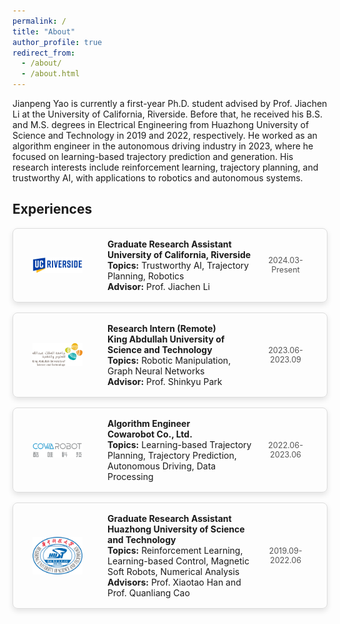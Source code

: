 ```yaml
---
permalink: /
title: "About"
author_profile: true
redirect_from: 
  - /about/
  - /about.html
---
```


Jianpeng Yao is currently a first-year Ph.D. student advised by Prof. Jiachen Li at the University of California, Riverside. Before that, he received his B.S. and M.S. degrees in Electrical Engineering from Huazhong University of Science and Technology in 2019 and 2022, respectively. He worked as an algorithm engineer in the autonomous driving industry in 2023, where he focused on learning-based trajectory prediction and generation. His research interests include reinforcement learning, trajectory planning, and trustworthy AI, with applications to robotics and autonomous systems.

## Experiences
<style>
  .experience-cards {
    display: flex;
    flex-direction: column;
    gap: 16px;
    margin-top: 16px;
  }

  .card {
    display: flex;
    align-items: center;
    border: 1px solid #ddd;
    border-radius: 8px;
    padding: 16px;
    box-shadow: 0 4px 8px rgba(0, 0, 0, 0.1);
  }

  .card-logo {
    width: 80px; /* 设置图片宽度 */
    height: auto; /* 自动调整高度以保持比例 */
    margin-right: 30px; /* 增加Logo与内容之间的间距 */
    margin-left: 15px;
  }

  .card-content {
    display: flex;
    flex-direction: column;
    flex: 1; /* 让内容占满剩余空间 */
    margin-left: 10px; /* 调整此处的值，使内容向右移动 */
  }

  .card-content h3 {
    margin: 0 0 8px;
  }

  .card-content p {
    margin: 0;
  }

  .card-date {
    width: 100px; /* 固定宽度 */
    text-align: center; /* 居中对齐日期 */
    margin-left: auto;
    align-self: center; /* 垂直居中对齐 */
    font-size: 0.9em;
    color: #555;
  }
</style>

<div class="experience-cards">
  <div class="card">
    <img src="/images/logos/ucr_logo.svg" alt="Logo" class="card-logo">
    <div class="card-content">
      <p><strong>Graduate Research Assistant</strong></p>
      <p><strong>University of California, Riverside</strong></p>
      <p><strong>Topics:</strong> Trustworthy AI, Trajectory Planning, Robotics</p>
      <p><strong>Advisor:</strong> Prof. Jiachen Li</p>
    </div>
    <div class="card-date">2024.03-Present</div>
  </div>

  <div class="card">
    <img src="/images/logos/kaust_logo.png" alt="Logo" class="card-logo">
    <div class="card-content">
      <p><strong>Research Intern (Remote)</strong></p>
      <p><strong>King Abdullah University of Science and Technology</strong></p>
      <p><strong>Topics:</strong> Robotic Manipulation, Graph Neural Networks</p>
      <p><strong>Advisor:</strong> Prof. Shinkyu Park</p>
    </div>
    <div class="card-date">2023.06-2023.09</div>
  </div>

  <div class="card">
    <img src="/images/logos/cowarobot.png" alt="Logo" class="card-logo">
    <div class="card-content">
      <p><strong>Algorithm Engineer</strong></p>
      <p><strong>Cowarobot Co., Ltd.</strong></p>
      <p><strong>Topics:</strong> Learning-based Trajectory Planning, Trajectory Prediction, Autonomous Driving, Data Processing</p>
    </div>
    <div class="card-date">2022.06-2023.06</div>
  </div>

  <div class="card">
    <img src="/images/logos/hust_logo.svg" alt="Logo" class="card-logo">
    <div class="card-content">
      <p><strong>Graduate Research Assistant</strong></p>
      <p><strong>Huazhong University of Science and Technology</strong></p>
      <p><strong>Topics:</strong> Reinforcement Learning, Learning-based Control, Magnetic Soft Robots, Numerical Analysis</p>
      <p><strong>Advisors:</strong> Prof. Xiaotao Han and Prof. Quanliang Cao</p>
    </div>
    <div class="card-date">2019.09-2022.06</div>
  </div>
</div>